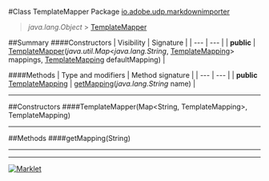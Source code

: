 #Class TemplateMapper
Package [io.adobe.udp.markdownimporter](README.md)<br>

> *java.lang.Object* > [TemplateMapper](TemplateMapper.md)






##Summary
####Constructors
| Visibility | Signature |
| --- | --- |
| **public** | [TemplateMapper](#templatemappermap-templatemapping)(*java.util.Map*<*java.lang.String*, [TemplateMapping](TemplateMapping.md)> mappings, [TemplateMapping](TemplateMapping.md) defaultMapping) |

####Methods
| Type and modifiers | Method signature |
| --- | --- |
| **public** [TemplateMapping](TemplateMapping.md) | [getMapping](#getmappingstring)(*java.lang.String* name) |

---


##Constructors
####TemplateMapper(Map<String, TemplateMapping>, TemplateMapping)
> 


---


##Methods
####getMapping(String)
> 


---

---

[![Marklet](https://img.shields.io/badge/Generated%20by-Marklet-green.svg)](https://github.com/Faylixe/marklet)